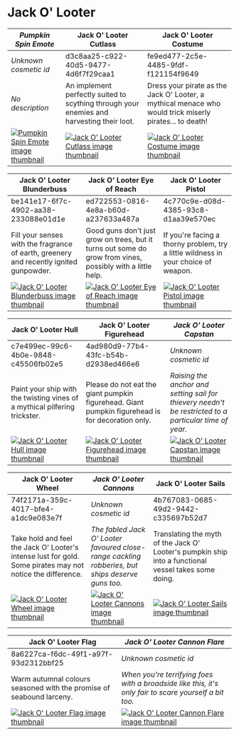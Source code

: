 # Jack O' Looter

| *Pumpkin Spin Emote* | Jack O' Looter Cutlass | Jack O' Looter Costume |
| -------------------- | ---------------------- | ---------------------- |
| *Unknown cosmetic id* | d3c8aa25-c922-40d5-9477-4d6f7f29caa1 | fe9ed477-2c5e-4485-9fdf-f121154f9649 |
| *No description* | An implement perfectly suited to scything through your enemies and harvesting their loot. | Dress your pirate as the Jack O' Looter, a mythical menace who would trick miserly pirates... to death! |
| [![*Pumpkin Spin Emote* image thumbnail](https://cdn.merciasquill.com/images/67035fed8ad30bf0035179c4)](https://seaofthieves.wiki.gg/wiki/Pumpkin_Spin_Emote) | [![Jack O' Looter Cutlass image thumbnail](https://seaofthieves.wiki.gg/images/c/c7/Jack_O%27_Looter_Cutlass.png)](https://seaofthieves.wiki.gg/wiki/Jack_O'_Looter_Cutlass) | [![Jack O' Looter Costume image thumbnail](https://seaofthieves.wiki.gg/images/d/d6/Jack_O%27_Looter_Costume.png)](https://seaofthieves.wiki.gg/wiki/Jack_O'_Looter_Costume) |

| Jack O' Looter Blunderbuss | Jack O' Looter Eye of Reach | Jack O' Looter Pistol |
| -------------------------- | --------------------------- | --------------------- |
| be141e17-6f7c-4902-aa38-233088e01d1e | ed722553-0816-4e8a-b60d-a237633a487a | 4c770c9e-d08d-4385-93c8-d1aa39e570ec |
| Fill your senses with the fragrance of earth, greenery and recently ignited gunpowder. | Good guns don't just grow on trees, but it turns out some do grow from vines, possibly with a little help. | If you're facing a thorny problem, try a little wildness in your choice of weapon. |
| [![Jack O' Looter Blunderbuss image thumbnail](https://seaofthieves.wiki.gg/images/8/84/Jack_O%27_Looter_Blunderbuss.png)](https://seaofthieves.wiki.gg/wiki/Jack_O'_Looter_Blunderbuss) | [![Jack O' Looter Eye of Reach image thumbnail](https://seaofthieves.wiki.gg/images/4/49/Jack_O%27_Looter_Eye_of_Reach.png)](https://seaofthieves.wiki.gg/wiki/Jack_O'_Looter_Eye_of_Reach) | [![Jack O' Looter Pistol image thumbnail](https://seaofthieves.wiki.gg/images/6/67/Jack_O%27_Looter_Pistol.png)](https://seaofthieves.wiki.gg/wiki/Jack_O'_Looter_Pistol) |

| Jack O' Looter Hull | Jack O' Looter Figurehead | *Jack O' Looter Capstan* |
| ------------------- | ------------------------- | ------------------------ |
| c7e499ec-99c6-4b0e-9848-c45506fb02e5 | 4ad980d9-77b4-43fc-b54b-d2938ed466e6 | *Unknown cosmetic id* |
| Paint your ship with the twisting vines of a mythical pilfering trickster. | Please do not eat the giant pumpkin figurehead. Giant pumpkin figurehead is for decoration only. | *Raising the anchor and setting sail for thievery needn't be restricted to a particular time of year.* |
| [![Jack O' Looter Hull image thumbnail](https://seaofthieves.wiki.gg/images/f/f5/Jack_O%27_Looter_Hull.png)](https://seaofthieves.wiki.gg/wiki/Jack_O'_Looter_Hull) | [![Jack O' Looter Figurehead image thumbnail](https://seaofthieves.wiki.gg/images/7/76/Jack_O%27_Looter_Figurehead.png)](https://seaofthieves.wiki.gg/wiki/Jack_O'_Looter_Figurehead) | [![*Jack O' Looter Capstan* image thumbnail](https://cdn.merciasquill.com/images/67035fed8ad30bf0035179c4)](https://seaofthieves.wiki.gg/wiki/Jack_O'_Looter_Capstan) |

| Jack O' Looter Wheel | *Jack O' Looter Cannons* | Jack O' Looter Sails |
| -------------------- | ------------------------ | -------------------- |
| 74f2171a-359c-4017-bfe4-a1dc9e083e7f | *Unknown cosmetic id* | 4b767083-0685-49d2-9442-c335697b52d7 |
| Take hold and feel the Jack O' Looter's intense lust for gold. Some pirates may not notice the difference. | *The fabled Jack O' Looter favoured close-range cackling robberies, but ships deserve guns too.* | Translating the myth of the Jack O' Looter's pumpkin ship into a functional vessel takes some doing. |
| [![Jack O' Looter Wheel image thumbnail](https://seaofthieves.wiki.gg/images/a/a8/Jack_O%27_Looter_Wheel.png)](https://seaofthieves.wiki.gg/wiki/Jack_O'_Looter_Wheel) | [![*Jack O' Looter Cannons* image thumbnail](https://cdn.merciasquill.com/images/67035fed8ad30bf0035179c4)](https://seaofthieves.wiki.gg/wiki/Jack_O'_Looter_Cannons) | [![Jack O' Looter Sails image thumbnail](https://seaofthieves.wiki.gg/images/0/08/Jack_O%27_Looter_Sails.png)](https://seaofthieves.wiki.gg/wiki/Jack_O'_Looter_Sails) |

| Jack O' Looter Flag | *Jack O' Looter Cannon Flare* |
| ------------------- | ----------------------------- |
| 8a6227ca-f6dc-49f1-a97f-93d2312bbf25 | *Unknown cosmetic id* |
| Warm autumnal colours seasoned with the promise of seabound larceny. | *When you're terrifying foes with a broadside like this, it's only fair to scare yourself a bit too.* |
| [![Jack O' Looter Flag image thumbnail](https://seaofthieves.wiki.gg/images/a/a3/Jack_O%27_Looter_Flag.png)](https://seaofthieves.wiki.gg/wiki/Jack_O'_Looter_Flag) | [![*Jack O' Looter Cannon Flare* image thumbnail](https://cdn.merciasquill.com/images/67035fed8ad30bf0035179c4)](https://seaofthieves.wiki.gg/wiki/Jack_O'_Looter_Cannon_Flare) |

